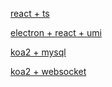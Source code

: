 [react + ts](https://github.com/qld-cf/react-web-tpl)

[electron + react + umi](https://github.com/qld-cf/electron-react-tpl)

[koa2 + mysql](https://github.com/qld-cf/koa2-app)

[koa2 + websocket](https://github.com/qld-cf/koa2-websocket)
